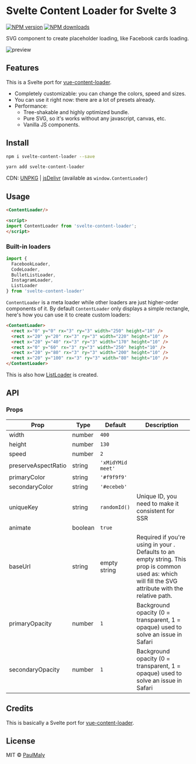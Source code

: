 # Svelte Content Loader for Svelte 3

[![NPM version](https://img.shields.io/npm/v/svelte-content-loader.svg?style=flat)](https://www.npmjs.com/package/svelte-content-loader) [![NPM downloads](https://img.shields.io/npm/dm/svelte-content-loader.svg?style=flat)](https://www.npmjs.com/package/svelte-content-loader)

SVG component to create placeholder loading, like Facebook cards loading.

![preview](https://user-images.githubusercontent.com/4838076/34308760-ec55df82-e735-11e7-843b-2e311fa7b7d0.gif)

## Features

This is a Svelte port for [vue-content-loader](https://github.com/egoist/vue-content-loader).

- Completely customizable: you can change the colors, speed and sizes.
- You can use it right now: there are a lot of presets already.
- Performance:
  - Tree-shakable and highly optimized bundle.
  - Pure SVG, so it's works without any javascript, canvas, etc.
  - Vanilla JS components.

## Install

```bash
npm i svelte-content-loader --save
```

```bash
yarn add svelte-content-loader
```

CDN: [UNPKG](https://unpkg.com/svelte-content-loader/) | [jsDelivr](https://cdn.jsdelivr.net/npm/svelte-content-loader/) (available as `window.ContentLoader`)

## Usage

```html
<ContentLoader/>

<script>
import ContentLoader from 'svelte-content-loader';
</script>
```

### Built-in loaders

```js
import {
  FacebookLoader,
  CodeLoader,
  BulletListLoader,
  InstagramLoader,
  ListLoader
} from 'svelte-content-loader'
```

`ContentLoader` is a meta loader while other loaders are just higher-order components of it. By default `ContentLoader` only displays a simple rectangle, here's how you can use it to create custom loaders:

```html
<ContentLoader>
  <rect x="0" y="0" rx="3" ry="3" width="250" height="10" />
  <rect x="20" y="20" rx="3" ry="3" width="220" height="10" />
  <rect x="20" y="40" rx="3" ry="3" width="170" height="10" />
  <rect x="0" y="60" rx="3" ry="3" width="250" height="10" />
  <rect x="20" y="80" rx="3" ry="3" width="200" height="10" />
  <rect x="20" y="100" rx="3" ry="3" width="80" height="10" />
</ContentLoader>
```

This is also how [ListLoader](./src/ListLoader.svelte) is created.

## API

### Props

|Prop|Type|Default|Description|
|---|---|---|---|
|width|number|`400`||
|height|number|`130`||
|speed|number|`2`||
|preserveAspectRatio|string|`'xMidYMid meet'`||
|primaryColor|string|`'#f9f9f9'`||
|secondaryColor|string|`'#ecebeb'`||
|uniqueKey|string|`randomId()`|Unique ID, you need to make it consistent for SSR|
|animate|boolean|`true`||
|baseUrl|string|empty string|Required if you're using <base url="/" /> in your <head/>. Defaults to an empty string. This prop is common used as: <ContentLoader bind:baseUrl={pathname} /> which will fill the SVG attribute with the relative path.
|primaryOpacity|number|`1`|Background opacity (0 = transparent, 1 = opaque) used to solve an issue in Safari|
|secondaryOpacity|number|`1`|Background opacity (0 = transparent, 1 = opaque) used to solve an issue in Safari|


## Credits

This is basically a Svelte port for [vue-content-loader](https://github.com/egoist/vue-content-loader).

## License

MIT &copy; [PaulMaly](https://github.com/PaulMaly)